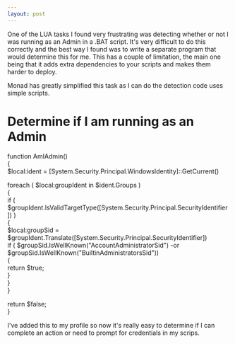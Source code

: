 ```yaml
---
layout: post
---
```

One of the LUA tasks I found very frustrating was detecting whether or not I
was running as an Admin in a .BAT script.  It's very difficult to do this
correctly and the best way I found was to write a separate program that would
determine this for me.  This has a couple of limitation, the main one being
that it adds extra dependencies to your scripts and makes them harder to
deploy.

Monad has greatly simplified this task as I can do the detection code uses
simple scripts.

# Determine if I am running as an Admin  
function AmIAdmin()  
{  
 $local:ident = [System.Security.Principal.WindowsIdentity]::GetCurrent()  
  
 foreach ( $local:groupIdent in $ident.Groups )  
 {  
  if (
$groupIdent.IsValidTargetType([System.Security.Principal.SecurityIdentifier])
)  
  {  
   $local:groupSid =
$groupIdent.Translate([System.Security.Principal.SecurityIdentifier])  
   if ( $groupSid.IsWellKnown("AccountAdministratorSid") -or
$groupSid.IsWellKnown("BuiltinAdministratorsSid"))  
   {  
    return $true;  
   }  
  }  
 }  
  
 return $false;  
}

I've added this to my profile so now it's really easy to determine if I can
complete an action or need to prompt for credentials in my scrips.

